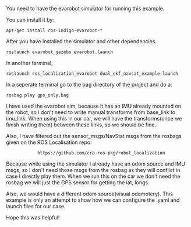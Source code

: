 You need to have the evarobot simulator for running this example.

You can install it by:

	apt-get install ros-indigo-evarobot-*

After you have installed the simulator and other dependencies.
	
	roslaunch evarobot_gazebo evarobot.launch


In another terminal, 		
		
	roslaunch ros_localization_evarobot dual_ekf_navsat_example.launch 

In a seperate terminal go to the bag directory of the project and do a:

	rosbag play gps_only.bag

I have used the evarobot sim, because it has an IMU already mounted on the robot, so I don't need to write manual transforms from base_link to imu_link. When using this in our car, we will have the transforms(once we finish writing them) between these links, so we should be fine.

Also, I have filtered out the sensor_msgs/NavStat msgs from the rosbags given on the ROS Localisation repo: 
				
				https://github.com/cra-ros-pkg/robot_localization

Because while using the simulator I already have an odom source and IMU msgs, so I don't need those msgs from the rosbag as they will conflict in case I directly play them. When we run this on the car we don't need the rosbag we will just the GPS sensor for getting the lat, longs.

Also, we would have a different odom source(visual odomotery). This example is only an attempt to show how we can configure the .yaml and launch files for our case.

Hope this was helpful!
